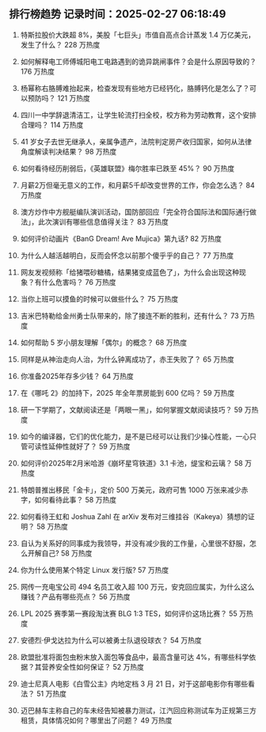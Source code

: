 
## 排行榜趋势 记录时间：2025-02-27 06:18:49
  
  1. 特斯拉股价大跌超 8%，美股「七巨头」市值自高点合计蒸发 1.4 万亿美元，发生了什么？ 228 万热度
    
  2. 如何解释电工师傅城阳电工电路遇到的诡异跳闸事件？会是什么原因导致的？ 176 万热度
    
  3. 杨幂称右胳膊难抬起来，检查发现有些地方已经钙化，胳膊钙化是怎么了？可以预防吗？ 121 万热度
    
  4. 四川一中学辞退清洁工，让学生轮流打扫全校，校方称为劳动教育，这个安排合理吗？ 114 万热度
    
  5. 41 岁女子去世无继承人，亲属争遗产，法院判定房产收归国家，如何从法律角度解读判决结果？ 98 万热度
    
  6. 如何看待经历削弱后，《英雄联盟》梅尔胜率已跌至 45%？ 90 万热度
    
  7. 月薪2万但毫无意义的工作，和月薪5千却改变世界的工作，你会怎么选？ 84 万热度
    
  8. 澳方炒作中方舰艇编队演训活动，国防部回应「完全符合国际法和国际通行做法」，此次演训有哪些信息值得关注？ 83 万热度
    
  9. 如何评价动画片《BanG Dream! Ave Mujica》第九话? 82 万热度
    
  10. 为什么人越活越明白，反而会怀念以前那个傻乎乎的自己？ 77 万热度
    
  11. 网友发视频称「给猪喂砂糖橘，结果猪变成蓝色了」，为什么会出现这种现象？有什么危害吗？ 76 万热度
    
  12. 当你上班可以摸鱼的时候可以做些什么？ 75 万热度
    
  13. 吉米巴特勒给金州勇士队带来的，除了接连不断的胜利，还有什么？ 73 万热度
    
  14. 如何帮助 5 岁小朋友理解「偶尔」的概念？ 68 万热度
    
  15. 同样是从神治走向人治，为什么钟离成功了，赤王失败了？ 65 万热度
    
  16. 你准备2025年存多少钱？ 64 万热度
    
  17. 在《哪吒 2》的加持下，2025 年全年票房能到 600 亿吗？ 59 万热度
    
  18. 研一下学期了，文献阅读还是「两眼一黑」，如何掌握文献阅读技巧？ 59 万热度
    
  19. 如今的编译器，它们的优化能力，是不是已经可以让我们少操心性能，一心只管可读性延伸性就好了？ 59 万热度
    
  20. 如何评价2025年2月米哈游《崩坏星穹铁道》3.1 卡池，缇宝和云璃？ 58 万热度
    
  21. 特朗普推出移民「金卡」，定价 500 万美元，政府可售 1000 万张来减少赤字，如何看待此事？ 58 万热度
    
  22. 如何看待王虹和 Joshua Zahl 在 arXiv 发布对三维挂谷（Kakeya）猜想的证明？ 58 万热度
    
  23. 自认为关系好的同事成为我领导，并没有减少我的工作量，心里很不舒服，怎么开解自己? 58 万热度
    
  24. 你为什么使用某个特定 Linux 发行版? 57 万热度
    
  25. 网传一充电宝公司 494 名员工收入超 100 万元，安克回应属实，为什么这么赚钱？产品有哪些亮点？ 56 万热度
    
  26. LPL 2025 赛季第一赛段淘汰赛 BLG 1:3 TES，如何评价这场比赛？ 55 万热度
    
  27. 安德烈·伊戈达拉为什么可以被勇士队退役球衣？ 54 万热度
    
  28. 欧盟批准将面包虫粉末放入面包等食品中，最高含量可达 4%，有哪些科学依据？其营养安全性如何保证？ 52 万热度
    
  29. 迪士尼真人电影《白雪公主》内地定档 3 月 21 日，对于这部电影你有哪些看法？ 51 万热度
    
  30. 迈巴赫车主称自己的车未经告知被暴力测试，江汽回应称测试车为正规第三方租赁，具体情况如何？哪里出了问题？ 49 万热度
    